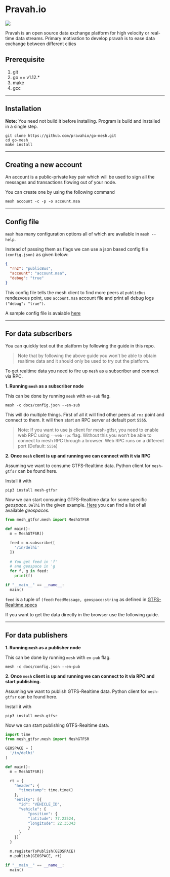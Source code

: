 Pravah.io
=========
![](https://github.com/pravahio/go-mesh/workflows/Go/badge.svg)

Pravah is an open source data exchange platform for high velocity or real-time data streams. Primary motivation to develop pravah is to ease data exchange between different cities 

## Prerequisite

1. git
2. go == v1.12.*
3. make
4. gcc
_____________
## Installation

**Note:** You need not build it before installing. Program is build and installed in a single step.

```
git clone https://github.com/pravahio/go-mesh.git
cd go-mesh
make install
```
__________________

## Creating a new account

An account is a public-private key pair which will be used to sign all the messages and transactions flowing out of your node.

You can create one by using the following command

```
mesh account -c -p -o account.msa
```

____________

## Config file

`mesh` has many configuration options all of which are available in `mesh --help`.

Instead of passing them as flags we can use a json based config file `(config.json)` as given below:


```json
{
  "rnz": "publicBus",
  "account": "account.msa",
  "debug": "true"
}
```

This config file tells the mesh client to find more peers at `publicBus` rendezvous point, use `account.msa` account file and print all debug logs `("debug": "true")`.

A sample config file is avaiable [here](docs/config.json)

_______

## For data subscribers

You can quickly test out the platform by following the guide in this repo.

>Note that by following the above guide you won't be able to obtain realtime data and it should only be used to try out the platform.

To get realtime data you need to fire up `mesh` as a subscriber and connect via RPC.

**1. Running `mesh` as a subscriber node**

This can be done by running `mesh` with `en-sub` flag.
```
mesh -c docs/config.json --en-sub
```

This will do multiple things. First of all it will find other peers at `rnz` point and connect to them. It will then start an RPC server at default port `5555`.

>Note: If you want to use js client for mesh-gtfsr, you need to enable web RPC using `--web-rpc` flag. Without this you won't be able to connect to mesh RPC through a browser. Web RPC runs on a different port (Default: `5556`)

**2. Once `mesh` client is up and running we can connect with it via RPC**

Assuming we want to consume GTFS-Realtime data. Python client for `mesh-gtfsr` can be found here.

Install it with 
```
pip3 install mesh-gtfsr
```

Now we can start consuming GTFS-Realtime data for some specific *geospace*. `Delhi` in the given example. [Here](https://github.com/pravahio/go-mesh/wiki/Geospaces) you can find a list of all available *geospaces*.
```py
from mesh_gtfsr.mesh import MeshGTFSR

def main():
  m = MeshGTFSR()

  feed = m.subscribe([
    '/in/delhi'
  ])
  
  # You get feed in 'f'
  # and geospace in 'g
  for f, g in feed:
    print(f) 

if "__main__" == __name__:
  main()
```

`feed` is a tuple of `(feed:FeedMessage, geospace:string`  as defined in [GTFS-Realtime specs](https://github.com/google/transit/blob/master/gtfs-realtime/proto/gtfs-realtime.proto)

If you want to get the data directly in the browser use the following guide.

_______

## For data publishers

**1. Running `mesh` as a publisher node**

This can be done by running `mesh` with `en-pub` flag.
```
mesh -c docs/config.json --en-pub
```

**2. Once `mesh` client is up and running we can connect to it via RPC and start publishing.**

Assuming we want to publish GTFS-Realtime data. Python client for `mesh-gtfsr` can be found here.

Install it with 
```
pip3 install mesh-gtfsr
```

Now we can start publishing GTFS-Realtime data.

```py
import time
from mesh_gtfsr.mesh import MeshGTFSR

GEOSPACE = [
  '/in/delhi'
]

def main():
  m = MeshGTFSR()

  rt = {
    "header": {
      "timestamp": time.time()
    },
    "entity": [{
      "id": "VEHICLE_ID",
      "vehicle": {
          "position": {
          "latitude": 77.23524,
          "longitude": 22.35343
          }
      }
    }]
  }

  m.registerToPublish(GEOSPACE)
  m.publish(GEOSPACE, rt)

if "__main__" == __name__:
  main()
```